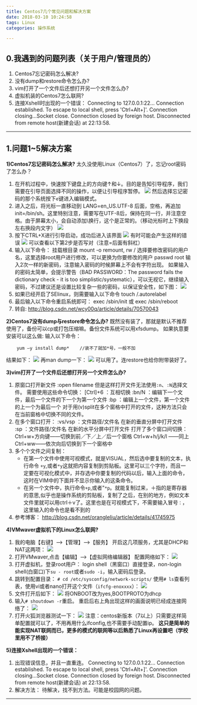 ```yaml
---
title: Centos7几个常见问题和解决方案
date: 2018-03-10 10:24:58
tags: Linux
categories: 操作系统

---
```

## 0.我遇到的问题列表（关于用户/管理员的）
1. Centos7忘记密码怎么解决?
2. 没有dump和restore命令怎么办?
3. vim打开了一个文件后还想打开另一个文件怎么办?
4. 虚拟机装的Centos7怎么联网?
5. 连接Xshell时出现的一个错误：
		Connecting to 127.0.0.1:22...
		Connection established.
		To escape to local shell, press 'Ctrl+Alt+]'.
		Connection closing...Socket close.
		Connection closed by foreign host.
		Disconnected from remote host(新建会话) at 22:13:58.



---
## 1.问题1~5解决方案
**1)Centos7忘记密码怎么解决?**
太久没使用Linux（Centos7）了，忘记root密码了怎么办？
1. 在开机过程中，快速按下键盘上的方向键↑和↓。目的是告知引导程序，我们需要在引导页面选择不同的操作，以便让引导程序暂停。 
![](http://p5ki4lhmo.bkt.clouddn.com/00006centos%E5%B8%B8%E8%A7%81%E9%97%AE%E9%A2%981-01.jpg)
然后选择忘记密码的那个系统按下`e`键进入编辑模式。
2. 进入之后，将光标一直移动到 LANG=en_US.UTF-8 后面，空格，再追加init=/bin/sh。这里特别注意，需要写在UTF-8后，保持在同一行，并注意空格。由于屏幕太小，会自动添加\换行，这个是正常的。（移动光标时上下换段左右换段内文字）
![](http://p5ki4lhmo.bkt.clouddn.com/00006centos%E5%B8%B8%E8%A7%81%E9%97%AE%E9%A2%981-02.jpg)
3. 按下CTRL+X进行引导启动，成功后进入该界面
![](http://p5ki4lhmo.bkt.clouddn.com/00006centos%E5%B8%B8%E8%A7%81%E9%97%AE%E9%A2%981-03.jpg)
有时可能会产生这样的错误
![](http://p5ki4lhmo.bkt.clouddn.com/00006centos%E5%B8%B8%E8%A7%81%E9%97%AE%E9%A2%981-04.jpg)
可以查看以下第2步是否写对（注意=后面有斜杠）
4. 输入以下命令：
挂载根目录 
		mount -o remount, rw /
选择要修改密码的用户名，这里选择root用户进行修改，可以更换为你要修改的用户
		passwd root
输入2次一样的新密码，注意输入密码的时候屏幕上不会有字符出现。 
如果输入的密码太简单，会提示警告（BAD PASSWORD：The password fails the dictionary check - it is too simplistic/systematic），可以无视它，继续输入密码，不过建议还是设置比较复杂一些的密码，以保证安全性，如下图：
![](http://p5ki4lhmo.bkt.clouddn.com/00006centos%E5%B8%B8%E8%A7%81%E9%97%AE%E9%A2%981-05.jpg)
6. 如果已经开启了SElinux，则需要输入以下命令 
		touch /.autorelabel
7. 最后输入以下命令重启系统即可：
		exec /sbin/init 
或
		exec /sbin/reboot
6. 转自:
<http://blog.csdn.net/wcy00q/article/details/70570043>

**2)Centos7没有dump与restore命令怎么办?**
既然没有装了，那就是默认不推荐使用了，备份可以cp或打包压缩嘛。备份文件系统可以用xfsdump。
如果执意要安装可以这么做:
输入以下命令：

		yum –y install dump*    //装不了就加*号，一般不加
结果如下：
![](http://p5ki4lhmo.bkt.clouddn.com/00011%E9%B8%9F%E5%93%A5Linux%E5%AD%A6%E4%B9%A05-10.jpg)
再man dump一下：
![](http://p5ki4lhmo.bkt.clouddn.com/00011%E9%B8%9F%E5%93%A5Linux%E5%AD%A6%E4%B9%A05-09.jpg)
可以用了。连restore也给你附带装好了。

**3)vim打开了一个文件后还想打开另一个文件怎么办?**
1. 原窗口打开新文件
		:open filename
但是这样打开文件无法使用`:n`、`:N`选择文件。
需要使用这些命令切换：
		[Ctrl]+6 ：互相切换
		:bn/N ：编辑下一个文件，最后一个文件的下一个为第一个文件
		:bp ：编辑上一个文件，第一个文件的上一个为最后一个
对于用(v)split在多个窗格中打开的文件，这种方法只会在当前窗格中切换不同的文件。
2. 在多个窗口打开：
		:vs/vsp ：文件路径/文件名      在新的垂直分屏中打开文件
		:sp ：文件路径/文件名      在新的水平分屏中打开文件
打开了多个窗口间切换：
		Ctrl+w+方向键——切换到前／下／上／后一个窗格
		Ctrl+w+h/j/k/l ——同上
		Ctrl+ww——依次向后切换到下一个窗格中
3. 多个个文件之间复制：
	- 在第一个文件中使用可视模式，就是VISUAL，然后选中要复制的文本，执行命令 `+y`,或者`*y`这就把内容复制到剪贴板。这里可以三个字符，而且一定要在可视化模式中，并存选中你要复制的代码以后，输入上面的命令，这时在VIM中的下面并不显示你输入的这条命令。
	- 在另一个文件中，执行命令`+p`,或者"`*p`。就能复制过来，＋指的是寄存器的意思,似乎也是操作系统的剪贴板，复制了之后，在别的地方，例如文本文件里就可以用ctrl＋v了。这里也是在可视模式下，不需要输入冒号`：`，这里输入的命令也是看不到的
4. 参考博客：
<http://blog.csdn.net/orangleliu/article/details/41745975>

**4)VMwaver虚拟机下的Linux怎么联网?**
1. 我的电脑【右键】-->【管理】-->【服务】
开启这几项服务，尤其是DHCP和NAT这两项：
![](http://p5ki4lhmo.bkt.clouddn.com/00006centos%E5%B8%B8%E8%A7%81%E9%97%AE%E9%A2%981-06.jpg)
2. 打开VMwaver,点击【编辑】-->【虚拟网络编辑器】
配置网络如下：
![](http://p5ki4lhmo.bkt.clouddn.com/00006centos%E5%B8%B8%E8%A7%81%E9%97%AE%E9%A2%981-07.jpg)
3. 打开虚拟机，登录root用户：
login shell（黑窗口）直接登录，non-login shell(白窗口)下`su - root`或者`sudo -i`，输入密码后登录。
4. 跳转到配置目录：
`# cd /etc/sysconfig/network-scripts/`
使用`# ls`查看列表，使用vi或者nano打开这个文件（`ifcfg-enoxxxx`）：
![](http://p5ki4lhmo.bkt.clouddn.com/00006centos%E5%B8%B8%E8%A7%81%E9%97%AE%E9%A2%981-08.jpg)
5. 文件打开后如下：
![](http://p5ki4lhmo.bkt.clouddn.com/00006centos%E5%B8%B8%E8%A7%81%E9%97%AE%E9%A2%981-09.jpg)
将ONBOOT改为yes,BOOTPROTO为dhcp
6. 输入`# shoutdown -r`重启。
重启后右上角出现这样的画面说明已经成连接网络了：
![](http://p5ki4lhmo.bkt.clouddn.com/00006centos%E5%B8%B8%E8%A7%81%E9%97%AE%E9%A2%981-10.jpg)
7. 打开火狐浏览器测试一下：
![](http://p5ki4lhmo.bkt.clouddn.com/00006centos%E5%B8%B8%E8%A7%81%E9%97%AE%E9%A2%981-11.jpg)
注意：centos新版本（7以上）只需要这样简单配置就可以了，不用再用什么ifconfig,也不需要手动配置ip。
**这只是简单的能实现NAT联网而已，更多的模式的联网等以后熟悉了Linux再设置吧（学校里用不了桥接）**

**5)连接Xshell出现的一个错误：**
1. 出现错误信息，并且一直重连。
		Connecting to 127.0.0.1:22...
		Connection established.
		To escape to local shell, press 'Ctrl+Alt+]'.
		Connection closing...Socket close.
		Connection closed by foreign host.
		Disconnected from remote host(新建会话) at 22:13:58.
2. 解决方法：
待解决，找不到方法。可能是校园网的问题。


---